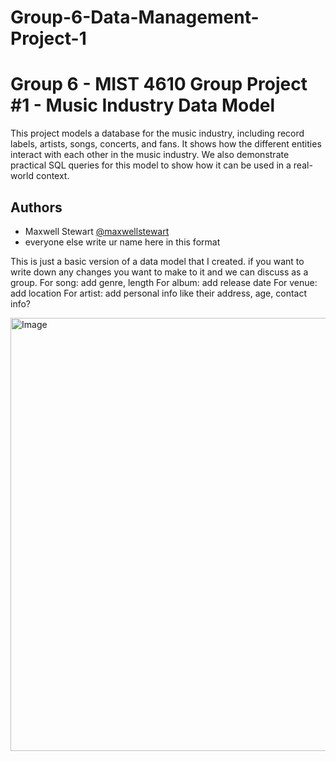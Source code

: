 # Group-6-Data-Management-Project-1
# Group 6 - MIST 4610 Group Project #1 - Music Industry Data Model

This project models a database for the music industry, including record labels, artists, songs, concerts, and fans. It shows how the different entities interact with each other in the music industry. We also demonstrate practical SQL queries for this model to show how it can be used in a real-world context. 


## Authors

- Maxwell Stewart [@maxwellstewart](https://github.com/maxwellstewart)
- everyone else write ur name here in this format

This is just a basic version of a data model that I created. if you want to write down any changes you want to make to it and we can discuss as a group.
For song: add genre, length
For album: add release date
For venue: add location
For artist: add personal info like their address, age, contact info?

<img width="919" height="693" alt="Image" src="https://github.com/user-attachments/assets/77e2c9ee-9222-4f24-882c-487a7a8713c2" />
